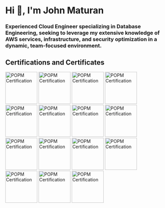 # Hi 👋, I'm John Maturan

### Experienced Cloud Engineer specializing in Database Engineering, seeking to leverage my extensive knowledge of AWS services, infrastructure, and security optimization in a dynamic, team-focused environment.

## Certifications and Certificates

<img src="https://images.credly.com/size/340x340/images/b3a49033-792c-43a8-8d56-bc67f28f85c1/cert_mark_POPM_badge_large_300px.png" width="100px" alt="POPM Certification">
<img src="https://images.credly.com/size/340x340/images/85b9cfc4-257a-4742-878c-4f7ab4a2631b/image.png" width="100px" alt="POPM Certification">
<img src="https://images.credly.com/size/340x340/images/885d38e4-55c0-4c35-b4ed-694e2b26be6c/image.png" width="100px" alt="POPM Certification">
<img src="https://images.credly.com/size/340x340/images/b9feab85-1a43-4f6c-99a5-631b88d5461b/image.png" width="100px" alt="POPM Certification">
<img src="https://images.credly.com/size/340x340/images/0e284c3f-5164-4b21-8660-0d84737941bc/image.png" width="100px" alt="POPM Certification">
<img src="https://images.credly.com/size/340x340/images/00634f82-b07f-4bbd-a6bb-53de397fc3a6/image.png" width="100px" alt="POPM Certification">

<img src="https://brm-workforce.oracle.com/pdf/certview/images/OCDMF2022.png" width="100px" alt="POPM Certification">
<img src="https://brm-workforce.oracle.com/pdf/certview/images/OCIF2022CA.png" width="100px" alt="POPM Certification">
<img src="https://images.credly.com/size/340x340/images/6e740902-ae17-42c3-85c9-b4d017d8e21e/image.png" width="100px" alt="POPM Certification">
<img src="https://bcert.me/bc/html/img/badges/generated/badge-7224.png" width="100px" alt="POPM Certification">
<img src="https://bcert.me/bc/html/img/badges/generated/badge-7227.png" width="100px" alt="POPM Certification">
<img src="https://images.credly.com/size/340x340/images/771cff46-3573-4d12-bfd8-528745f00957/GCC_badge_PGM_1000x1000.png" width="100px" alt="POPM Certification">
<img src="https://images.credly.com/size/340x340/images/969ca68c-6793-4ebc-b35a-1d2663ad3c26/cert_mark_SA_badge_large_300px.png" width="100px" alt="POPM Certification">
<img src="https://images.credly.com/size/340x340/images/b3a49033-792c-43a8-8d56-bc67f28f85c1/cert_mark_POPM_badge_large_300px.png" width="100px" alt="POPM Certification">
<img src="https://images.credly.com/size/340x340/images/050eb175-b923-4c68-9dfe-aa8da5f43281/cert_mark_SDP_badge_large_300px.png" width="100px" alt="POPM Certification">

<!-- <img src="" width="100px" alt="POPM Certification">

Future images can be added below with similar Markdown syntax  ![Alt Text](Image URL)-->
